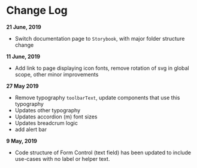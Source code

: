 # Change Log

**21 June, 2019**

- Switch documentation page to `Storybook`, with major folder structure change

**11 June, 2019**

- Add link to page displaying icon fonts, remove rotation of svg in global scope, other minor improvements

**27 May 2019**

- Remove typography `toolbarText`, update components that use this typography
- Updates other typography
- Updates accordion (m) font sizes
- Updates breadcrum logic
- add alert bar

**9 May, 2019**

- Code structure of Form Control (text field) has been updated to include use-cases with no label or helper text.
